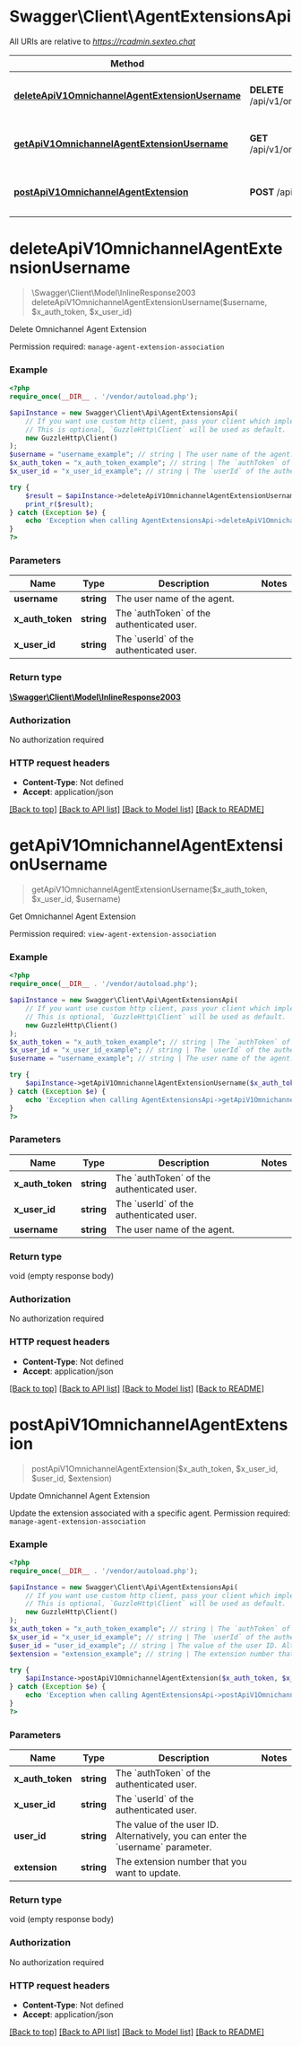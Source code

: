 # Swagger\Client\AgentExtensionsApi

All URIs are relative to *https://rcadmin.sexteo.chat*

Method | HTTP request | Description
------------- | ------------- | -------------
[**deleteApiV1OmnichannelAgentExtensionUsername**](AgentExtensionsApi.md#deleteapiv1omnichannelagentextensionusername) | **DELETE** /api/v1/omnichannel/agent/extension/{username} | Delete Omnichannel Agent Extension
[**getApiV1OmnichannelAgentExtensionUsername**](AgentExtensionsApi.md#getapiv1omnichannelagentextensionusername) | **GET** /api/v1/omnichannel/agent/extension/{username} | Get Omnichannel Agent Extension
[**postApiV1OmnichannelAgentExtension**](AgentExtensionsApi.md#postapiv1omnichannelagentextension) | **POST** /api/v1/omnichannel/agent/extension | Update Omnichannel Agent Extension

# **deleteApiV1OmnichannelAgentExtensionUsername**
> \Swagger\Client\Model\InlineResponse2003 deleteApiV1OmnichannelAgentExtensionUsername($username, $x_auth_token, $x_user_id)

Delete Omnichannel Agent Extension

Permission required: `manage-agent-extension-association`

### Example
```php
<?php
require_once(__DIR__ . '/vendor/autoload.php');

$apiInstance = new Swagger\Client\Api\AgentExtensionsApi(
    // If you want use custom http client, pass your client which implements `GuzzleHttp\ClientInterface`.
    // This is optional, `GuzzleHttp\Client` will be used as default.
    new GuzzleHttp\Client()
);
$username = "username_example"; // string | The user name of the agent.
$x_auth_token = "x_auth_token_example"; // string | The `authToken` of the authenticated user.
$x_user_id = "x_user_id_example"; // string | The `userId` of the authenticated user.

try {
    $result = $apiInstance->deleteApiV1OmnichannelAgentExtensionUsername($username, $x_auth_token, $x_user_id);
    print_r($result);
} catch (Exception $e) {
    echo 'Exception when calling AgentExtensionsApi->deleteApiV1OmnichannelAgentExtensionUsername: ', $e->getMessage(), PHP_EOL;
}
?>
```

### Parameters

Name | Type | Description  | Notes
------------- | ------------- | ------------- | -------------
 **username** | **string**| The user name of the agent. |
 **x_auth_token** | **string**| The &#x60;authToken&#x60; of the authenticated user. |
 **x_user_id** | **string**| The &#x60;userId&#x60; of the authenticated user. |

### Return type

[**\Swagger\Client\Model\InlineResponse2003**](../Model/InlineResponse2003.md)

### Authorization

No authorization required

### HTTP request headers

 - **Content-Type**: Not defined
 - **Accept**: application/json

[[Back to top]](#) [[Back to API list]](../../README.md#documentation-for-api-endpoints) [[Back to Model list]](../../README.md#documentation-for-models) [[Back to README]](../../README.md)

# **getApiV1OmnichannelAgentExtensionUsername**
> getApiV1OmnichannelAgentExtensionUsername($x_auth_token, $x_user_id, $username)

Get Omnichannel Agent Extension

Permission required: `view-agent-extension-association`

### Example
```php
<?php
require_once(__DIR__ . '/vendor/autoload.php');

$apiInstance = new Swagger\Client\Api\AgentExtensionsApi(
    // If you want use custom http client, pass your client which implements `GuzzleHttp\ClientInterface`.
    // This is optional, `GuzzleHttp\Client` will be used as default.
    new GuzzleHttp\Client()
);
$x_auth_token = "x_auth_token_example"; // string | The `authToken` of the authenticated user.
$x_user_id = "x_user_id_example"; // string | The `userId` of the authenticated user.
$username = "username_example"; // string | The user name of the agent.

try {
    $apiInstance->getApiV1OmnichannelAgentExtensionUsername($x_auth_token, $x_user_id, $username);
} catch (Exception $e) {
    echo 'Exception when calling AgentExtensionsApi->getApiV1OmnichannelAgentExtensionUsername: ', $e->getMessage(), PHP_EOL;
}
?>
```

### Parameters

Name | Type | Description  | Notes
------------- | ------------- | ------------- | -------------
 **x_auth_token** | **string**| The &#x60;authToken&#x60; of the authenticated user. |
 **x_user_id** | **string**| The &#x60;userId&#x60; of the authenticated user. |
 **username** | **string**| The user name of the agent. |

### Return type

void (empty response body)

### Authorization

No authorization required

### HTTP request headers

 - **Content-Type**: Not defined
 - **Accept**: application/json

[[Back to top]](#) [[Back to API list]](../../README.md#documentation-for-api-endpoints) [[Back to Model list]](../../README.md#documentation-for-models) [[Back to README]](../../README.md)

# **postApiV1OmnichannelAgentExtension**
> postApiV1OmnichannelAgentExtension($x_auth_token, $x_user_id, $user_id, $extension)

Update Omnichannel Agent Extension

Update the extension associated with a specific agent.  Permission required: `manage-agent-extension-association`

### Example
```php
<?php
require_once(__DIR__ . '/vendor/autoload.php');

$apiInstance = new Swagger\Client\Api\AgentExtensionsApi(
    // If you want use custom http client, pass your client which implements `GuzzleHttp\ClientInterface`.
    // This is optional, `GuzzleHttp\Client` will be used as default.
    new GuzzleHttp\Client()
);
$x_auth_token = "x_auth_token_example"; // string | The `authToken` of the authenticated user.
$x_user_id = "x_user_id_example"; // string | The `userId` of the authenticated user.
$user_id = "user_id_example"; // string | The value of the user ID. Alternatively, you can enter the `username` parameter.
$extension = "extension_example"; // string | The extension number that you want to update.

try {
    $apiInstance->postApiV1OmnichannelAgentExtension($x_auth_token, $x_user_id, $user_id, $extension);
} catch (Exception $e) {
    echo 'Exception when calling AgentExtensionsApi->postApiV1OmnichannelAgentExtension: ', $e->getMessage(), PHP_EOL;
}
?>
```

### Parameters

Name | Type | Description  | Notes
------------- | ------------- | ------------- | -------------
 **x_auth_token** | **string**| The &#x60;authToken&#x60; of the authenticated user. |
 **x_user_id** | **string**| The &#x60;userId&#x60; of the authenticated user. |
 **user_id** | **string**| The value of the user ID. Alternatively, you can enter the &#x60;username&#x60; parameter. |
 **extension** | **string**| The extension number that you want to update. |

### Return type

void (empty response body)

### Authorization

No authorization required

### HTTP request headers

 - **Content-Type**: Not defined
 - **Accept**: application/json

[[Back to top]](#) [[Back to API list]](../../README.md#documentation-for-api-endpoints) [[Back to Model list]](../../README.md#documentation-for-models) [[Back to README]](../../README.md)

